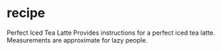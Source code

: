 # recipe
Perfect Iced Tea Latte
Provides instructions for a perfect iced tea latte.
Measurements are approximate for lazy people.
